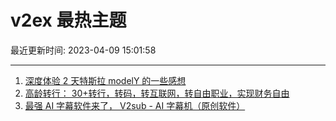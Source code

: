 # v2ex 最热主题

最近更新时间: 2023-04-09 15:01:58

--- 
1. [深度体验 2 天特斯拉 modelY 的一些感想](https://www.v2ex.com/t/930910) 
2. [高龄转行： 30+转行，转码，转互联网，转自由职业，实现财务自由](https://www.v2ex.com/t/930913) 
3. [最强 AI 字幕软件来了， V2sub - AI 字幕机（原创软件）](https://www.v2ex.com/t/930940) 
